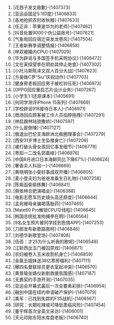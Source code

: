 
1. [花西子发文致歉]-[1407373]
1. [亚运会国足5:1印度]-[1406833]
1. [各地抢抓农时收秋粮]-[1407633]
1. [任正非：苹果是华为的老师]-[1407462]
1. [抖音处置9000个伪公益账号]-[1407621]
1. [气象局回应宿迁突发龙卷风]-[1407504]
1. [王者新赛季调整情报]-[1406858]
1. [林双被婚内CPU]-[1407029]
1. [华为辟谣与多国签手机采购协议]-[1406472]
1. [文在寅探望李在明劝其停止绝食]-[1407302]
1. [小托马斯陈泽文双人百分大战]-[1407623]
1. [方昊做C罗“Siu”庆祝动作]-[1407703]
1. [健身房老板回应男子被杠铃压死]-[1406973]
1. [OPPO回应重启芯片设计业务]-[1407267]
1. [小学生1:1还原课本]-[1405691]
1. [何同学测评iPhone 15系列]-[1407669]
1. [学校辟谣918接待日本人]-[1406971]
1. [商场回应顾客被工作人员掐脖拖拽]-[1407291]
1. [林启跟林陆骁撒娇]-[1407597]
1. [什么是倒嗓]-[1407127]
1. [俄退出巴伦支海欧洲北极圈理事会]-[1407279]
1. [西安31岁博士生坠楼身亡]-[1407209]
1. [被打破头骨女孩回忆事发细节]-[1406779]
1. [粤知一二改名郭嘉峰]-[1406976]
1. [中国8月进口日本海鲜同比下降67%]-[1406624]
1. [奢香夫人科目一]-[1406669]
1. [黄晓明张小斐好事成双开播]-[1406805]
1. [麦小登夫妇为爸爸准备生日礼物]-[1407258]
1. [陈紫函偷偷练舞]-[1406841]
1. [蔡依林合肥演唱会]-[1406388]
1. [电影志愿军历史镜头高还原度]-[1406644]
1. [孟宛被母亲骗喝落胎药]-[1407465]
1. [Mate60 Pro解锁CPU12线程]-[1406645]
1. [韩国总统批准拘捕李在明]-[1406564]
1. [9名女生照片被同学挂到色情APP]-[1407253]
1. [刀郎发布新歌路南柯]-[1406846]
1. [刘德华新歌登场]-[1407408]
1. [伍佰：才25为什么听我的歌呢]-[1406549]
1. [江斩西出玉门被囚禁戏]-[1406871]
1. [农妇被卷入玉米收割机身亡]-[1406859]
1. [金晨五姐妹送38亿票房福利]-[1407111]
1. [曝四名曼联球员更衣室起冲突]-[1406570]
1. [黄景瑜张婧仪新剧救援氛围感]-[1407187]
1. [无畏契约手游开测]-[1407035]
1. [亚运会开幕式最后一次全要素彩排]-[1406954]
1. [融创中国在纽约申请破产保护]-[1407079]
1. [美军：已找到失踪的F35战机]-[1406567]
1. [研究：长期吃辣或可降低患癌风险]-[1407454]
1. [董宇辉首次全英文采访]-[1406001]
1. [天元邓刚东阳水库盘老板]-[1406740]